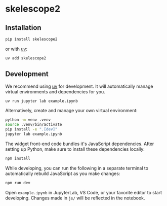 # skelescope2

## Installation

```sh
pip install skelescope2
```

or with [uv](https://github.com/astral-sh/uv):

```sh
uv add skelescope2
```

## Development

We recommend using [uv](https://github.com/astral-sh/uv) for development.
It will automatically manage virtual environments and dependencies for you.

```sh
uv run jupyter lab example.ipynb
```

Alternatively, create and manage your own virtual environment:

```sh
python -m venv .venv
source .venv/bin/activate
pip install -e ".[dev]"
jupyter lab example.ipynb
```

The widget front-end code bundles it's JavaScript dependencies. After setting up Python,
make sure to install these dependencies locally:

```sh
npm install
```

While developing, you can run the following in a separate terminal to automatically
rebuild JavaScript as you make changes:

```sh
npm run dev
```

Open `example.ipynb` in JupyterLab, VS Code, or your favorite editor
to start developing. Changes made in `js/` will be reflected
in the notebook.
